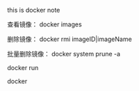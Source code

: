this is docker note

查看镜像：
docker images

删除镜像：
docker rmi imageID|imageName

批量删除镜像：
docker system prune -a

docker run 

docker 

